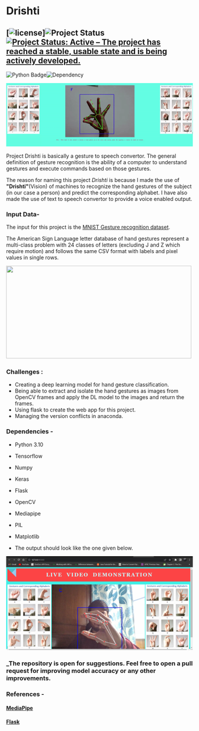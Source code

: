 # Drishti

## [![license](https://img.shields.io/github/license/DAVFoundation/captain-n3m0.svg?style=flat-square)]![Project Status](https://img.shields.io/badge/ProjectStatus-Completed-orange)[![Project Status: Active – The project has reached a stable, usable state and is being actively developed.](https://www.repostatus.org/badges/latest/active.svg)](https://www.repostatus.org/#active)
![Python Badge](https://img.shields.io/badge/Python-3.8-success)![Dependency](https://img.shields.io/badge/Dependencies-Tensorflow%20%7C%20Flask%20%7C%20Mediapipe%20%7C%20OpenCV-critical)


![GIF](https://github.com/shikhar0503/Drishti/blob/main/static/assets/Drishti.gif) <br>

Project Drishti is basically a gesture to speech convertor. The general definition of gesture recognition is the ability of a computer to understand gestures and execute commands based on those gestures.

The reason for naming this project _Drishti_ is because I made the use of __"Drishti"__(Vision) of machines to recognize the hand gestures of the subject (in our case a person) and predict the corresponding alphabet. I have also made the use of text to speech convertor to provide a voice enabled output.

### Input Data-
The input for this project is the [MNIST Gesture recognition dataset](https://www.kaggle.com/datamunge/sign-language-mnist).

The American Sign Language letter database of hand gestures represent a multi-class problem with 24 classes of letters (excluding J and Z which require motion) and follows the same CSV format with labels and pixel values in single rows. 

<img src="https://res.cloudinary.com/practicaldev/image/fetch/s--H7kgNN02--/c_limit%2Cf_auto%2Cfl_progressive%2Cq_auto%2Cw_880/https://cdn-images-1.medium.com/max/876/1%2A0xLa5BD6LJfMnGoXJb7wiQ.png" width="500" height ="250">

### Challenges :
- Creating a deep learning model for hand gesture classification. 
- Being able to extract and isolate the hand gestures  as images from OpenCV frames and apply the DL model to the images and return the frames.
- Using flask to create the web app for this project.
- Managing the version conflicts in anaconda.

### Dependencies -
- Python 3.10
- Tensorflow
- Numpy
- Keras
- Flask
- OpenCV
- Mediapipe
- PIL
- Matplotlib


- The output should look like the one given below.

<img src= "https://github.com/shikhar0503/Drishti/blob/main/static/assets/preview.png?raw=true">

### _The repository is open for suggestions. Feel free to open a pull request for improving model accuracy or any other improvements.

### References -
#### [MediaPipe](https://pypi.org/project/mediapipe/)
#### [Flask](https://flask.palletsprojects.com/en/1.1.x/)
